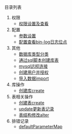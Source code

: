 目录列表

1.  权限
    -   [权限设置及查看](./authority/权限设置及查看.md)
2.  配置
    -   [参数设置](./setting/参数设置.md)
    -   [配置查看bin-log日志位点](./setting/配置查看bin-log日志位点.md)
3.  其他
    -   [数据库类型分类](./other/数据库类型分类.md)
    -   [通过sql脚本创建库表](./other/通过sql脚本创建库表.md)
    -   [mysql远程连接](./other/mysql远程连接.md)
    -   [创建用户并授权](./other/创建用户并授权.md)
    -   [导入数据import](./other/导入数据import.md)
4.  库操作
    -   [创建库create](./database/创建库create_database.md)
5.  表相关操作
    -   [创建表create](./table/创建表create_table.md)
    -   [update更新表记录](./table/update更新表记录.md)
    -   [表结构修改alter](./table/表结构修改alter.md)
6.  排错记录
    -   [defaultParameterMap](./error/javashop连接出错.md)